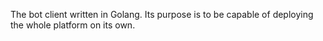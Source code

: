 The bot client written in Golang.
Its purpose is to be capable of deploying the whole platform on its own.